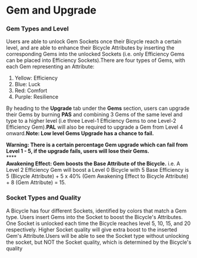 # Gem and Upgrade

### Gem Types and Level <a href="#gem-types-and-level" id="gem-types-and-level"></a>

Users are able to unlock Gem Sockets once their Bicycle reach a certain level, and are able to enhance their Bicycle Attributes by inserting the corresponding Gems into the unlocked Sockets (i.e. only Efficiency Gems can be placed into Efficiency Sockets).There are four types of Gems, with each Gem representing an Attribute:

1. Yellow: Efficiency
2. Blue: Luck
3. Red: Comfort
4. Purple: Resilience

By heading to the **Upgrade** tab under the **Gems** section, users can upgrade their Gems by burning **PAS** and combining 3 Gems of the same level and type to a higher level (i.e three Level-1 Efficiency Gems to one Level-2 Efficiency Gem).**PAL** will also be required to upgrade a Gem from Level 4 onward.**Note: Low level Gems Upgrade has a chance to fail.**

**Warning: There is a certain percentage Gem upgrade which can fail from Level 1 - 5, if the upgrade fails, users will lose their Gems.**\
****\
**Awakening Effect: Gem boosts the Base Attribute of the Bicycle.** i.e. A Level 2 Efficiency Gem will boost a Level 0 Bicycle with 5 Base Efficiency is 5 (Bicycle Attribute) + 5 x 40% (Gem Awakening Effect to Bicycle Attribute) + 8 (Gem Attribute) = 15.

### Socket Types and Quality <a href="#socket-types-and-quality" id="socket-types-and-quality"></a>

A Bicycle has four different Sockets, identified by colors that match a Gem type. Users insert Gems into the Socket to boost the Bicycle's Attributes. One Socket is unlocked each time the Bicycle reaches level 5, 10, 15, and 20 respectively. Higher Socket quality will give extra boost to the inserted Gem's Attribute.Users will be able to see the Socket type without unlocking the socket, but NOT the Socket quality, which is determined by the Bicycle's quality
